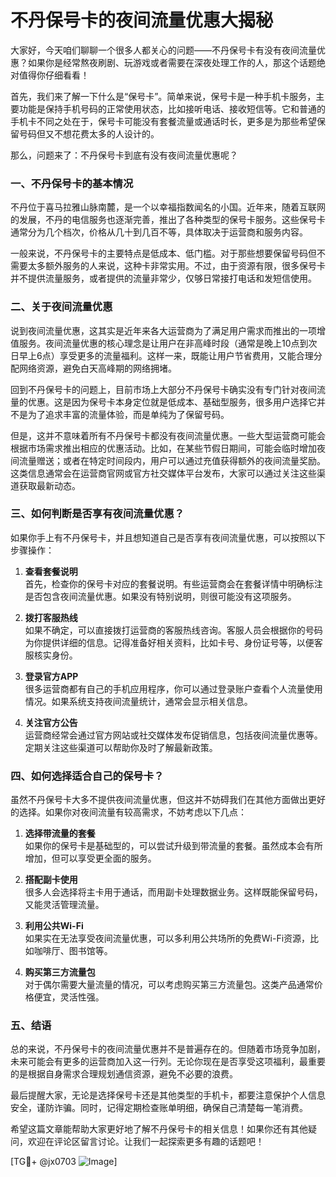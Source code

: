 # 不丹保号卡的夜间流量优惠大揭秘

大家好，今天咱们聊聊一个很多人都关心的问题——不丹保号卡有没有夜间流量优惠？如果你是经常熬夜刷剧、玩游戏或者需要在深夜处理工作的人，那这个话题绝对值得你仔细看看！

首先，我们来了解一下什么是“保号卡”。简单来说，保号卡是一种手机卡服务，主要功能是保持手机号码的正常使用状态，比如接听电话、接收短信等。它和普通的手机卡不同之处在于，保号卡可能没有套餐流量或通话时长，更多是为那些希望保留号码但又不想花费太多的人设计的。

那么，问题来了：不丹保号卡到底有没有夜间流量优惠呢？

### 一、不丹保号卡的基本情况

不丹位于喜马拉雅山脉南麓，是一个以幸福指数闻名的小国。近年来，随着互联网的发展，不丹的电信服务也逐渐完善，推出了各种类型的保号卡服务。这些保号卡通常分为几个档次，价格从几十到几百不等，具体取决于运营商和服务内容。

一般来说，不丹保号卡的主要特点是低成本、低门槛。对于那些想要保留号码但不需要太多额外服务的人来说，这种卡非常实用。不过，由于资源有限，很多保号卡并不提供流量服务，或者提供的流量非常少，仅够日常接打电话和发短信使用。

### 二、关于夜间流量优惠

说到夜间流量优惠，这其实是近年来各大运营商为了满足用户需求而推出的一项增值服务。夜间流量优惠的核心理念是让用户在非高峰时段（通常是晚上10点到次日早上6点）享受更多的流量福利。这样一来，既能让用户节省费用，又能合理分配网络资源，避免白天高峰期的网络拥堵。

回到不丹保号卡的问题上，目前市场上大部分不丹保号卡确实没有专门针对夜间流量的优惠。这是因为保号卡本身定位就是低成本、基础型服务，很多用户选择它并不是为了追求丰富的流量体验，而是单纯为了保留号码。

但是，这并不意味着所有不丹保号卡都没有夜间流量优惠。一些大型运营商可能会根据市场需求推出相应的优惠活动。比如，在某些节假日期间，可能会临时增加夜间流量赠送；或者在特定时间段内，用户可以通过充值获得额外的夜间流量奖励。这类信息通常会在运营商官网或官方社交媒体平台发布，大家可以通过关注这些渠道获取最新动态。

### 三、如何判断是否享有夜间流量优惠？

如果你手上有不丹保号卡，并且想知道自己是否享有夜间流量优惠，可以按照以下步骤操作：

1. **查看套餐说明**  
   首先，检查你的保号卡对应的套餐说明。有些运营商会在套餐详情中明确标注是否包含夜间流量优惠。如果没有特别说明，则很可能没有这项服务。

2. **拨打客服热线**  
   如果不确定，可以直接拨打运营商的客服热线咨询。客服人员会根据你的号码为你提供详细的信息。记得准备好相关资料，比如卡号、身份证号等，以便客服核实身份。

3. **登录官方APP**  
   很多运营商都有自己的手机应用程序，你可以通过登录账户查看个人流量使用情况。如果系统支持夜间流量统计，通常会显示相关信息。

4. **关注官方公告**  
   运营商经常会通过官方网站或社交媒体发布促销信息，包括夜间流量优惠等。定期关注这些渠道可以帮助你及时了解最新政策。

### 四、如何选择适合自己的保号卡？

虽然不丹保号卡大多不提供夜间流量优惠，但这并不妨碍我们在其他方面做出更好的选择。如果你对夜间流量有较高需求，不妨考虑以下几点：

1. **选择带流量的套餐**  
   如果你的保号卡是基础型的，可以尝试升级到带流量的套餐。虽然成本会有所增加，但可以享受更全面的服务。

2. **搭配副卡使用**  
   很多人会选择将主卡用于通话，而用副卡处理数据业务。这样既能保留号码，又能灵活管理流量。

3. **利用公共Wi-Fi**  
   如果实在无法享受夜间流量优惠，可以多利用公共场所的免费Wi-Fi资源，比如咖啡厅、图书馆等。

4. **购买第三方流量包**  
   对于偶尔需要大量流量的情况，可以考虑购买第三方流量包。这类产品通常价格便宜，灵活性强。

### 五、结语

总的来说，不丹保号卡的夜间流量优惠并不是普遍存在的。但随着市场竞争加剧，未来可能会有更多的运营商加入这一行列。无论你现在是否享受这项福利，最重要的是根据自身需求合理规划通信资源，避免不必要的浪费。

最后提醒大家，无论是选择保号卡还是其他类型的手机卡，都要注意保护个人信息安全，谨防诈骗。同时，记得定期检查账单明细，确保自己清楚每一笔消费。

希望这篇文章能帮助大家更好地了解不丹保号卡的相关信息！如果你还有其他疑问，欢迎在评论区留言讨论。让我们一起探索更多有趣的话题吧！

[TG💪+ @jx0703 ![Image](https://github.com/user-attachments/assets/dbca1d08-cadb-493c-b0ec-ad6f7a83f270)]